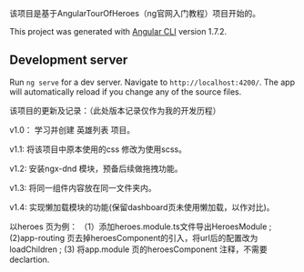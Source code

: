 该项目是基于AngularTourOfHeroes（ng官网入门教程）项目开始的。

This project was generated with [Angular CLI](https://github.com/angular/angular-cli) version 1.7.2.

## Development server

Run `ng serve` for a dev server. Navigate to `http://localhost:4200/`. The app will automatically reload if you change any of the source files.

该项目的更新及记录：（此处版本记录仅作为我的开发历程）

v1.0： 学习并创建 英雄列表 项目。

v1.1: 将该项目中原本使用的css 修改为使用scss。

v1.2: 安装ngx-dnd 模块，预备后续做拖拽功能。

v1.3: 将同一组件内容放在同一文件夹内。

v1.4: 实现懒加载模块的功能(保留dashboard页未使用懒加载，以作对比)。 

  以heroes 页为例： （1）添加heroes.module.ts文件导出HeroesModule ; (2)app-routing 页去掉heroesComponent的引入，将url后的配置改为 loadChildren ; (3) 将app.module 页的heroesComponent 注释，不需要declartion. 

